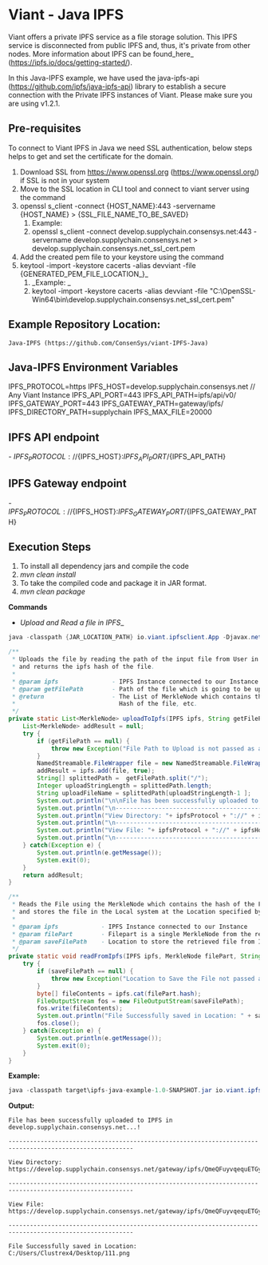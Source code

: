 # Viant - Java IPFS

Viant offers a private IPFS service as a file storage solution. This IPFS service is disconnected from public IPFS and, thus, it's private from other nodes. More information about IPFS can be found_here_ (https://ipfs.io/docs/getting-started/).

In this Java-IPFS example, we have used the java-ipfs-api (https://github.com/ipfs/java-ipfs-api) library to establish a secure connection with the Private IPFS instances of Viant. Please make sure you are using v1.2.1. 

## Pre-requisites

To connect to Viant IPFS in Java we need SSL authentication, below steps helps to get and set the certificate for the domain.

1. Download SSL from https://www.openssl.org (https://www.openssl.org/) if SSL is not in your system
2. Move to the SSL location in CLI tool and connect to viant server using the command
3. openssl s_client -connect {HOST_NAME}:443 -servername {HOST_NAME} > {SSL_FILE_NAME_TO_BE_SAVED}
    1. Example:
    2. openssl s_client -connect develop.supplychain.consensys.net:443 -servername develop.supplychain.consensys.net > develop.supplychain.consensys.net_ssl_cert.pem
4. Add the created pem file to your keystore using the command
5. keytool -import -keystore cacerts -alias devviant -file {GENERATED_PEM_FILE_LOCATION_}_
    1. _Example:
        _
    2. keytool -import -keystore cacerts -alias devviant -file "C:\OpenSSL-Win64\bin\develop.supplychain.consensys.net_ssl_cert.pem"


## Example Repository Location: ## 
    Java-IPFS (https://github.com/ConsenSys/viant-IPFS-Java)

## Java-IPFS Environment Variables ##

IPFS_PROTOCOL=https
IPFS_HOST=develop.supplychain.consensys.net // Any Viant Instance
IPFS_API_PORT=443
IPFS_API_PATH=ipfs/api/v0/
IPFS_GATEWAY_PORT=443
IPFS_GATEWAY_PATH=gateway/ipfs/
IPFS_DIRECTORY_PATH=supplychain
IPFS_MAX_FILE=20000

## IPFS API endpoint ##
*-* ${IPFS_PROTOCOL}://${IPFS_HOST}:${IPFS_API_PORT}/${IPFS_API_PATH}
## IPFS Gateway endpoint ##
*-* ${IPFS_PROTOCOL}://${IPFS_HOST}:${IPFS_GATEWAY_PORT}/${IPFS_GATEWAY_PATH}

## Execution Steps ##

1. To install all dependency jars and compile the code
2. *mvn clean install*
3. To take the compiled code and package it in JAR format.
4. *mvn clean package*


**Commands**

- *Upload and Read a file in IPFS*_

``` java
java -classpath {JAR_LOCATION_PATH} io.viant.ipfsclient.App -Djavax.net.ssl.trustStore={SSL_LOCATION} -Djavax.net.ssl.trustStorePassword={SSL_PASSWORD} uploadFilePath={FILE_LOCATION_PATH} downloadFilePath={FILE_DOWNLOAD_LOCATION_PATH}
```

```java
/**
 * Uploads the file by reading the path of the input file from User in CLI to IPFS
 * and returns the ipfs hash of the file.
 * 
 * @param ipfs               - IPFS Instance connected to our Instance 
 * @param getFilePath        - Path of the file which is going to be uploaded
 * @return                   - The List of MerkleNode which contains the FilePart,
 *                             Hash of the file, etc.
 */
private static List<MerkleNode> uploadToIpfs(IPFS ipfs, String getFilePath) {
    List<MerkleNode> addResult = null;
    try {
        if (getFilePath == null) {
            throw new Exception("File Path to Upload is not passed as arguments.");
        }
        NamedStreamable.FileWrapper file = new NamedStreamable.FileWrapper(new File(getFilePath));
        addResult = ipfs.add(file, true);
        String[] splittedPath =  getFilePath.split("/");
        Integer uploadStringLength = splittedPath.length;
        String uploadFileName = splittedPath[uploadStringLength-1 ];
        System.out.println("\n\nFile has been successfully uploaded to IPFS in "+ ipfsHost +"...!");
        System.out.println("\n---------------------------------------------------------------------------------------------------------\n");
        System.out.println("View Directory: "+ ipfsProtocol + "://" + ipfsHost + "/" + ipfsGatewayPath + addResult.get(addResult.size() - 1).hash.toBase58());
        System.out.println("\n---------------------------------------------------------------------------------------------------------\n");
        System.out.println("View File: "+ ipfsProtocol + "://" + ipfsHost + "/" + ipfsGatewayPath + addResult.get(addResult.size() - 1).hash.toBase58() + "/" + uploadFileName);
        System.out.println("\n---------------------------------------------------------------------------------------------------------\n");
    } catch(Exception e) {
        System.out.println(e.getMessage());
        System.exit(0);
    }
    return addResult;
}
```

```java
/**
 * Reads the File using the MerkleNode which contains the hash of the File
 * and stores the file in the Local system at the Location specified by user
 *
 * @param ipfs            - IPFS Instance connected to our Instance
 * @param filePart        - Filepart is a single MerkleNode from the resultant of upload it contains the hash of the file and it's details
 * @param saveFilePath    - Location to store the retrieved file from IPFS
 */
private static void readFromIpfs(IPFS ipfs, MerkleNode filePart, String saveFilePath) {
    try {
        if (saveFilePath == null) {
            throw new Exception("Location to Save the File not passed as arguments.");
        }
        byte[] fileContents = ipfs.cat(filePart.hash);
        FileOutputStream fos = new FileOutputStream(saveFilePath);
        fos.write(fileContents);
        System.out.println("File Successfully saved in Location: " + saveFilePath + "\n\n");
        fos.close();
    } catch(Exception e) {
        System.out.println(e.getMessage());
        System.exit(0);
    }
}
```


**Example:**

```java
java -classpath target\ipfs-java-example-1.0-SNAPSHOT.jar io.viant.ipfsclient.App -Djavax.net.ssl.trustStore="C:\Users\Murugesh\Desktop\Projects\java-ipfs-api\cacerts" -Djavax.net.ssl.trustStorePassword="password123" uploadFilePath="C:/Users/Clustrex4/Downloads/111.png" downloadFilePath="C:/Users/Clustrex4/Desktop/111.png"
```

**Output:**

```
File has been successfully uploaded to IPFS in develop.supplychain.consensys.net...!

---------------------------------------------------------------------------------------------------------

View Directory: https://develop.supplychain.consensys.net/gateway/ipfs/QmeQFuyvqequETGy8Z5ExNHpyqkySzJVm2NYetQ6UAwDk2

---------------------------------------------------------------------------------------------------------

View File: https://develop.supplychain.consensys.net/gateway/ipfs/QmeQFuyvqequETGy8Z5ExNHpyqkySzJVm2NYetQ6UAwDk2/player.png

---------------------------------------------------------------------------------------------------------

File Successfully saved in Location: C:/Users/Clustrex4/Desktop/111.png
```

